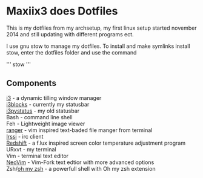 Maxiix3 does Dotfiles
========

This is my dotfiles from my archsetup, my first linux setup started november 2014 and still updating with different programs ect.

I use gnu stow to manage my dotfiles. To install and make symlinks install stow,
  enter the dotfiles folder and use the command

'''
stow <foldername>
'''

Components
------------

[i3](https://github.com/i3/i3)  - a dynamic tilling window manager  
[i3blocks](https://github.com/vivien/i3blocks)  - currently my statusbar  
[i3pystatus](https://github.com/enkore/i3pystatus)  - my old statusbar  
Bash - command line shell  
Feh - Lightweight image viewer  
[ranger](https://github.com/hut/ranger)  - vim inspired text-baded file manger from terminal  
[Irssi](https://github.com/irssi/irssi) - irc client  
[Redshift](https://github.com/jonls/redshift) - a f.lux inspired screen color temperature adjustment program  
URxvt  - my terminal  
Vim  - terminal text editor  
[NeoVim](https://github.com/neovim/neovim) - Vim-Fork text edtior with more advanced options  
Zsh/[oh my zsh](https://github.com/robbyrussell/oh-my-zsh)  - a powerfull shell with Oh my zsh extension  



